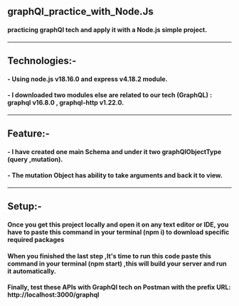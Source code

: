## graphQl_practice_with_Node.Js

#### practicing graphQl tech and apply it with a Node.js simple project.
____________________________________________________________________

## Technologies:-
#### - Using node.js v18.16.0 and express v4.18.2 module.
#### - I downloaded two modules else are related to our tech (GraphQL) : graphql v16.8.0 , graphql-http v1.22.0.
 ____________________________________________________________________

## Feature:-
#### - I have created one main Schema and under it two graphQlObjectType (query ,mutation).
#### - The mutation Object has ability to take arguments and back it to view. 
 ____________________________________________________________________

## Setup:-
#### Once you get this project locally and open it on any text editor or IDE, you have to paste this command in your terminal (npm i) to download specific required packages
#### When you finished the last step ,It's time to run this code paste this command in your terminal (npm start) ,this will build your server and run it automatically.
#### Finally, test these APIs with GraphQl tech on Postman with the prefix URL: http://localhost:3000/graphql

